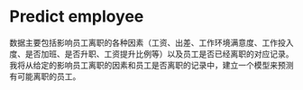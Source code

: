 # Predict employee

数据主要包括影响员工离职的各种因素（工资、出差、工作环境满意度、工作投入度、是否加班、是否升职、工资提升比例等）以及员工是否已经离职的对应记录。我将从给定的影响员工离职的因素和员工是否离职的记录中，建立一个模型来预测有可能离职的员工。
